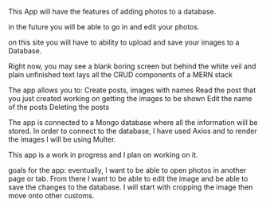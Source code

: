 This App will have the features of adding photos to a database.

in the future you will be able to go in and edit your photos.

on this site you will have to ability to upload and save your images to a Database. 

Right now, you may see a blank boring screen but behind the white veil and plain unfinished text lays all the CRUD components of a MERN stack

The app allows you to:
Create posts, 
    images with names
Read the post that you just created
    working on getting the images to be shown
Edit the name of the posts
Deleting the posts 

The app is connected to a Mongo database where all the information will be stored. In order to connect to the database, I have used Axios and to render the images I will be using Multer.

This app is a work in progress and I plan on working on it.

goals for the app:
eventually, I want to be able to open photos in another page or tab. From there I want to be able to edit the image and be able to save the changes to the database. I will start with cropping the image then move onto other customs.

